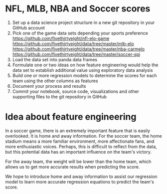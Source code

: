 # NFL, MLB, NBA and Soccer scores
1. Set up a data science project structure in a new git repository in your GitHub account
2. Pick one of the game data sets depending your sports preference
                https://github.com/fivethirtyeight/nfl-elo-game
                https://github.com/fivethirtyeight/data/tree/master/mlb-elo
                https://github.com/fivethirtyeight/data/tree/master/nba-carmelo
                https://github.com/fivethirtyeight/data/tree/master/soccer-spi
3. Load the data set into panda data frames
4. Formulate one or two ideas on how feature engineering would help the data set to establish additional value using exploratory data analysis
5. Build one or more regression models to determine the scores for each team using the other columns as features
6. Document your process and results
7. Commit your notebook, source code, visualizations and other supporting files to the git repository in GitHub

# Idea about feature engineering

In a soccer game, there is an extremely important feature that is easily overlooked. It is home and away information. For the soccer team, the home stadium means a more familiar environment, more affectionate fans, and more enthusiastic voices. Perhaps, this is difficult to reflect from the data, but this potential data has an important influence on the team's victory.

For the away team, the weight will be lower than the home team, which allows us to get more accurate results when predicting the score.

We hope to introduce home and away information to assist our regression model to learn more accurate regression equations to predict the team's score.
